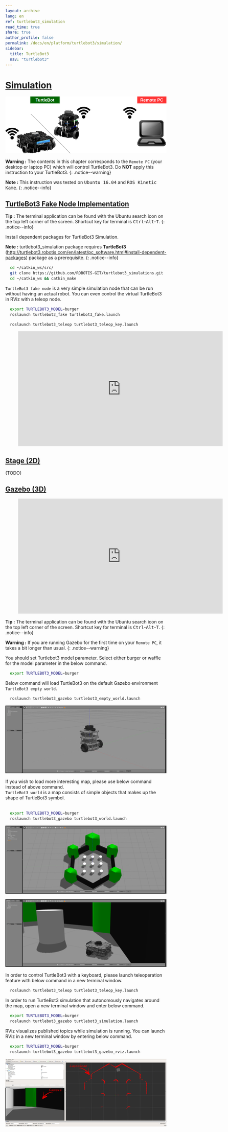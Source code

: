 ```yaml
---
layout: archive
lang: en
ref: turtlebot3_simulation
read_time: true
share: true
author_profile: false
permalink: /docs/en/platform/turtlebot3/simulation/
sidebar:
  title: TurtleBot3
  nav: "turtlebot3"
---
```


<div style="counter-reset: h12 1">
</div>

# [Simulation](#simulation)

![](/assets/images/platform/turtlebot3/software/remote_pc_and_turtlebot.png)

**Warning :** The contents in this chapter corresponds to the `Remote PC` (your desktop or laptop PC) which will control TurtleBot3. Do **NOT** apply this instruction to your TurtleBot3.
{: .notice--warning}

**Note :** This instruction was tested on <kbd>Ubuntu 16.04</kbd> and <kbd>ROS Kinetic Kame</kbd>.
{: .notice--info}

## [TurtleBot3 Fake Node Implementation](#turtlebot3-fake-node-implementation)

**Tip :** The terminal application can be found with the Ubuntu search icon on the top left corner of the screen. Shortcut key for terminal is <kbd>Ctrl</kbd>-<kbd>Alt</kbd>-<kbd>T</kbd>.
{: .notice--info}

Install dependent packages for TurtleBot3 Simulation.

**Note :** turtlebot3_simulation package requires **TurtleBot3** (http://turtlebot3.robotis.com/en/latest/pc_software.html#install-dependent-packages) package as a prerequisite.
{: .notice--info}

``` bash
  cd ~/catkin_ws/src/
  git clone https://github.com/ROBOTIS-GIT/turtlebot3_simulations.git
  cd ~/catkin_ws && catkin_make
```

`TurtleBot3 fake node` is a very simple simulation node that can be run without having an actual robot. You can even control the virtual TurtleBot3 in RViz with a teleop node.

``` bash
  export TURTLEBOT3_MODEL=burger
  roslaunch turtlebot3_fake turtlebot3_fake.launch
```

``` bash
  roslaunch turtlebot3_teleop turtlebot3_teleop_key.launch
```

<figure class="video_container">
  <iframe width="640" height="360" src="https://www.youtube.com/embed/iHXZSLBJHMg" frameborder="0" allowfullscreen></iframe>
</figure>

## [Stage (2D)](#stage-2d)

(TODO)

## [Gazebo (3D)](#gazebo-3d)

<figure class="video_container">
  <iframe width="640" height="360" src="https://www.youtube.com/embed/xXM5r_SVkWM" frameborder="0" allowfullscreen></iframe>
</figure>

**Tip :** The terminal application can be found with the Ubuntu search icon on the top left corner of the screen. Shortcut key for terminal is <kbd>Ctrl</kbd>-<kbd>Alt</kbd>-<kbd>T</kbd>.
{: .notice--info}

**Warning :** If you are running Gazebo for the first time on your `Remote PC`, it takes a bit longer than usual.
{: .notice--warning}

You should set Turtlebot3 model parameter. Select either burger or waffle for the model parameter in the below command.

``` bash
  export TURTLEBOT3_MODEL=burger
```

Below command will load TurtleBot3 on the default Gazebo environment `TurtleBot3 empty world`.

``` bash
  roslaunch turtlebot3_gazebo turtlebot3_empty_world.launch
```

![](/assets/images/platform/turtlebot3/simulation/turtlebot3_empty_world.png)

If you wish to load more interesting map, please use below command instead of above command.  
`TurtleBot3 world` is a map consists of simple objects that makes up the shape of TurtleBot3 symbol.  
  
``` bash
  export TURTLEBOT3_MODEL=burger
  roslaunch turtlebot3_gazebo turtlebot3_world.launch
```

![](/assets/images/platform/turtlebot3/simulation/turtlebot3_world_bugger.png)

![](/assets/images/platform/turtlebot3/simulation/turtlebot3_world_waffle.png)

In order to control TurtleBot3 with a keyboard, please launch teleoperation feature with below command in a new terminal window.

``` bash
  roslaunch turtlebot3_teleop turtlebot3_teleop_key.launch
```

In order to run TurtleBot3 simulation that autonomously navigates around the map, open a new terminal window and enter below command.

``` bash
  export TURTLEBOT3_MODEL=burger
  roslaunch turtlebot3_gazebo turtlebot3_simulation.launch
```

RViz visualizes published topics while simulation is running. You can launch RViz in a new terminal window by entering below command.

``` bash
  export TURTLEBOT3_MODEL=burger
  roslaunch turtlebot3_gazebo turtlebot3_gazebo_rviz.launch
```

![](/assets/images/platform/turtlebot3/simulation/turtlebot3_gazebo_rviz.png)

